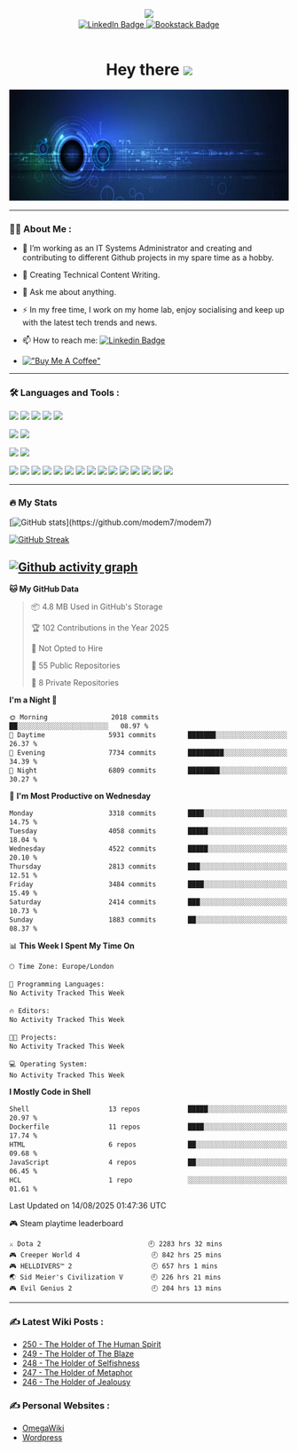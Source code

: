 <div id="header" align="center">
  <img src="https://media.giphy.com/media/f3iwJFOVOwuy7K6FFw/giphy.gif" width="300"/>
<div id="badges">
  <a href="https://www.linkedin.com/in/alexlaneit/">
    <img src="https://img.shields.io/badge/LinkedIn-blue?style=for-the-badge&logo=linkedin&logoColor=white" alt="LinkedIn Badge"/>
  </a>
  <a href="https://modem7.com">
  <img src="https://img.shields.io/badge/Bookstack-blue?style=for-the-badge&logo=BookStack&logoColor=white" alt="Bookstack Badge"/>
  </a>
</div>
  <img src="https://komarev.com/ghpvc/?username=modem7&style=flat-square&color=blue" alt=""/>
<h1>
  Hey there
  <img src="https://media.giphy.com/media/hvRJCLFzcasrR4ia7z/giphy.gif" width="30px"/>
</h1>
</div>

<div align="center">
  <img src="https://github.com/modem7/MiscAssets/blob/master/images/ezgif-6-79e26c05da.jpg" width="800" height="200"/>
</div>

---

### :man_technologist: About Me :
- :telescope: I’m working as an IT Systems Administrator and creating and contributing to different Github projects in my spare time as a hobby.

- :seedling: Creating Technical Content Writing.

- 💬 Ask me about anything.

- :zap: In my free time, I work on my home lab, enjoy socialising and keep up with the latest tech trends and news.

- :mailbox: How to reach me: [![Linkedin Badge](https://img.shields.io/badge/-AlexLaneIT-blue?style=flat&logo=Linkedin&logoColor=white)](https://www.linkedin.com/in/alexlaneit/)

- [!["Buy Me A Coffee"](https://www.buymeacoffee.com/assets/img/custom_images/orange_img.png)](https://www.buymeacoffee.com/modem7)

---

### :hammer_and_wrench: Languages and Tools :
![](https://img.shields.io/badge/OS-Centos-informational?style=flat&logo=centos&logoColor=white&color=981e32)
![](https://img.shields.io/badge/OS-Debian-informational?style=flat&logo=debian&logoColor=white&color=981e32)
![](https://img.shields.io/badge/OS-RHEL-informational?style=flat&logo=red-hat&logoColor=white&color=981e32)
![](https://img.shields.io/badge/OS-Ubuntu-informational?style=flat&logo=ubuntu&logoColor=white&color=981e32)
![](https://img.shields.io/badge/OS-Windows-informational?style=flat&logo=windows&logoColor=white&color=981e32)

![](https://img.shields.io/badge/Editor-Notepad++-informational?style=flat&logo=notepadplusplus&logoColor=white&color=981e32)
![](https://img.shields.io/badge/Editor-Visual_Studio_Code-informational?style=flat&logo=visual-studio-code&logoColor=white&color=981e32)


![](https://img.shields.io/badge/Shell-Bash-informational?style=flat&logo=gnu-bash&logoColor=white&color=981e32)
![](https://img.shields.io/badge/Shell-ZSH-informational?style=flat&logo=gnu-bash&logoColor=white&color=981e32)

![](https://img.shields.io/badge/Tools-3CX-informational?style=flat&logoColor=white&color=981e32)
![](https://img.shields.io/badge/Tools-Ansible-informational?style=flat&logo=ansible&logoColor=white&color=981e32)
![](https://img.shields.io/badge/Tools-Arduino-informational?style=flat&logo=arduino&logoColor=white&color=981e32)
![](https://img.shields.io/badge/Tools-Borg-informational?style=flat&logoColor=white&color=981e32)
![](https://img.shields.io/badge/Tools-Docker-informational?style=flat&logo=docker&logoColor=white&color=981e32)
![](https://img.shields.io/badge/Tools-Drone_CI-informational?style=flat&logo=drone&logoColor=white&color=981e32)
![](https://img.shields.io/badge/Tools-Git-informational?style=flat&logo=git&logoColor=white&color=981e32)
![](https://img.shields.io/badge/Tools-Github-informational?style=flat&logo=github&logoColor=white&color=981e32)
![](https://img.shields.io/badge/Tools-Gitlab-informational?style=flat&logo=gitlab&logoColor=white&color=981e32)
![](https://img.shields.io/badge/Tools-Jira-informational?style=flat&logo=jira&logoColor=white&color=981e32)
![](https://img.shields.io/badge/Tools-Kanban-informational?style=flat&logoColor=white&color=981e32)
![](https://img.shields.io/badge/Tools-Nginx-informational?style=flat&logo=nginx&logoColor=white&color=981e32)
![](https://img.shields.io/badge/Tools-Raspberry_Pi-informational?style=flat&logo=raspberry-pi&logoColor=white&color=981e32)
![](https://img.shields.io/badge/Tools-Snyk-informational?style=flat&logo=snyk&logoColor=white&color=981e32)
![](https://img.shields.io/badge/Tools-Traefik-informational?style=flat&logo=traefikmesh&logoColor=white&color=981e32)

---

### :fire: My Stats
[![GitHub stats](https://github-readme-stats.vercel.app/api?username=modem7&show_icons=true&theme=codeSTACKr&count_private=true")](https://github.com/modem7/modem7)

[![GitHub Streak](https://streak-stats.demolab.com?user=modem7&theme=elegant&hide_border=true&date_format=j%20M%5B%20Y%5D&background=DD272700)](https://git.io/streak-stats)

[![Github activity graph](https://github-readme-activity-graph.vercel.app/graph?username=modem7&theme=elegant&custom_title=Contribution%20Graph&hide_border=true&bg_color=%20)](https://github.com/modem7/modem7)
---

<!--START_SECTION:waka-->
**🐱 My GitHub Data** 

> 📦 4.8 MB Used in GitHub's Storage 
 > 
> 🏆 102 Contributions in the Year 2025
 > 
> 🚫 Not Opted to Hire
 > 
> 📜 55 Public Repositories 
 > 
> 🔑 8 Private Repositories 
 > 
**I'm a Night 🦉** 

```text
🌞 Morning                2018 commits        ██░░░░░░░░░░░░░░░░░░░░░░░   08.97 % 
🌆 Daytime                5931 commits        ███████░░░░░░░░░░░░░░░░░░   26.37 % 
🌃 Evening                7734 commits        █████████░░░░░░░░░░░░░░░░   34.39 % 
🌙 Night                  6809 commits        ████████░░░░░░░░░░░░░░░░░   30.27 % 
```
📅 **I'm Most Productive on Wednesday** 

```text
Monday                   3318 commits        ████░░░░░░░░░░░░░░░░░░░░░   14.75 % 
Tuesday                  4058 commits        █████░░░░░░░░░░░░░░░░░░░░   18.04 % 
Wednesday                4522 commits        █████░░░░░░░░░░░░░░░░░░░░   20.10 % 
Thursday                 2813 commits        ███░░░░░░░░░░░░░░░░░░░░░░   12.51 % 
Friday                   3484 commits        ████░░░░░░░░░░░░░░░░░░░░░   15.49 % 
Saturday                 2414 commits        ███░░░░░░░░░░░░░░░░░░░░░░   10.73 % 
Sunday                   1883 commits        ██░░░░░░░░░░░░░░░░░░░░░░░   08.37 % 
```


📊 **This Week I Spent My Time On** 

```text
🕑︎ Time Zone: Europe/London

💬 Programming Languages: 
No Activity Tracked This Week

🔥 Editors: 
No Activity Tracked This Week

🐱‍💻 Projects: 
No Activity Tracked This Week

💻 Operating System: 
No Activity Tracked This Week
```

**I Mostly Code in Shell** 

```text
Shell                    13 repos            █████░░░░░░░░░░░░░░░░░░░░   20.97 % 
Dockerfile               11 repos            ████░░░░░░░░░░░░░░░░░░░░░   17.74 % 
HTML                     6 repos             ██░░░░░░░░░░░░░░░░░░░░░░░   09.68 % 
JavaScript               4 repos             ██░░░░░░░░░░░░░░░░░░░░░░░   06.45 % 
HCL                      1 repo              ░░░░░░░░░░░░░░░░░░░░░░░░░   01.61 % 
```




 Last Updated on 14/08/2025 01:47:36 UTC
<!--END_SECTION:waka-->

<!-- steam-box start -->
🎮 Steam playtime leaderboard
```text
⚔️ Dota 2                           🕘 2283 hrs 32 mins
🎮 Creeper World 4                  🕘 842 hrs 25 mins
🎮 HELLDIVERS™ 2                    🕘 657 hrs 1 mins
🌏 Sid Meier's Civilization V       🕘 226 hrs 21 mins
🎮 Evil Genius 2                    🕘 204 hrs 13 mins
```
<!-- Powered by https://github.com/YouEclipse/steam-box . -->
<!-- steam-box end -->

---

### :writing_hand: Latest Wiki Posts :
<!-- BLOG-POST-LIST:START -->
- [250 - The Holder of The Human Spirit](https://www.modem7.com/books/the-holder-series/page/250-the-holder-of-the-human-spirit)
- [249 - The Holder of The Blaze](https://www.modem7.com/books/the-holder-series/page/249-the-holder-of-the-blaze)
- [248 - The Holder of Selfishness](https://www.modem7.com/books/the-holder-series/page/248-the-holder-of-selfishness)
- [247 - The Holder of Metaphor](https://www.modem7.com/books/the-holder-series/page/247-the-holder-of-metaphor)
- [246 - The Holder of Jealousy](https://www.modem7.com/books/the-holder-series/page/246-the-holder-of-jealousy)
<!-- BLOG-POST-LIST:END -->

### :writing_hand: Personal Websites :
- [OmegaWiki](https://modem7.com)
- [Wordpress](https://modem7.wordpress.com)
